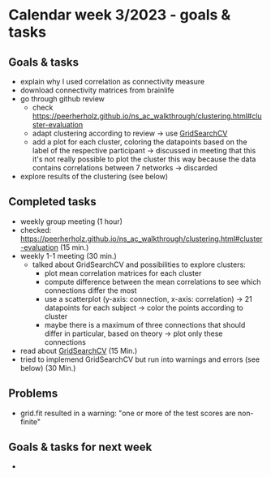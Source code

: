 # Calendar week 3/2023 - goals & tasks

## Goals & tasks
- explain why I used correlation as connectivity measure
- download connectivity matrices from brainlife 
- go through github review
    - check https://peerherholz.github.io/ns_ac_walkthrough/clustering.html#cluster-evaluation
    - adapt clustering according to review -> use [GridSearchCV](https://scikit-learn.org/stable/modules/generated/sklearn.model_selection.GridSearchCV.html)
    - add a plot for each cluster, coloring the datapoints based on the label of the respective participant 
        -> discussed in meeting that this it's not really possible to plot the cluster this way because the data contains correlations between 7 networks -> discarded
- explore results of the clustering (see below)



## Completed tasks
- weekly group meeting (1 hour)
- checked: https://peerherholz.github.io/ns_ac_walkthrough/clustering.html#cluster-evaluation (15 min.)
- weekly 1-1 meeting (30 min.)
    - talked about GridSearchCV and possibilities to explore clusters:
        - plot mean correlation matrices for each cluster
        - compute difference between the mean correlations to see which connections differ the most
        - use a scatterplot (y-axis: connection, x-axis: correlation) -> 21 datapoints for each subject -> color the points according to cluster
        - maybe there is a maximum of three connections that should differ in particular, based on theory -> plot only these connections 
- read about [GridSearchCV](https://scikit-learn.org/stable/modules/generated/sklearn.model_selection.GridSearchCV.html) (15 Min.)
- tried to implemend GridSearchCV but run into warnings and errors (see below) (30 Min.)


## Problems
- grid.fit resulted in a warning: "one or more of the test scores are non-finite"

## Goals & tasks for next week
- 
